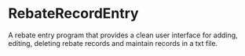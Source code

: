 # RebateRecordEntry
A rebate entry program that provides a clean user interface for adding, editing, deleting rebate records and maintain records in a txt file.
